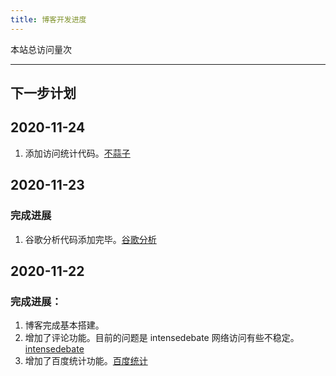 ```yaml
---
title: 博客开发进度
---
```


<span id="busuanzi_container_site_pv">
    本站总访问量<span id="busuanzi_value_site_pv"></span>次
</span>

---
## 下一步计划

## 2020-11-24
1. 添加访问统计代码。[不蒜子](http://ibruce.info/2015/04/04/busuanzi/)

## 2020-11-23
### 完成进展
1. 谷歌分析代码添加完毕。[谷歌分析](https://analytics.google.com/analytics/web/)

## 2020-11-22
### 完成进展：
1. 博客完成基本搭建。
2. 增加了评论功能。目前的问题是 intensedebate 网络访问有些不稳定。[intensedebate](https://www.intensedebate.com)
3. 增加了百度统计功能。[百度统计](https://tongji.baidu.com)
